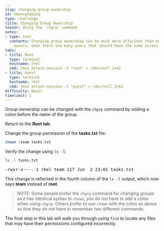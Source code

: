 ```yaml
---
slug: changing-group-ownership
id: hmwnvyeqkynq
type: challenge
title: Changing Group Ownership
teaser: Using the `chgrp` command
notes:
- type: text
  contents: Changing group ownership can be much more efficient than manually assigning
    owners, when there are many users that should have the same access to a file.
tabs:
- title: Root
  type: terminal
  hostname: rhel
  cmd: tmux attach-session -t "root" > /dev/null 2>&1
- title: Guest
  type: terminal
  hostname: rhel
  cmd: tmux attach-session -t "guest" > /dev/null 2>&1
difficulty: basic
timelimit: 1
---
```

Group ownership can be changed with the `chgrp` command by adding a colon before the name of the group.

Return to the **Root tab**.

Change the group permission of the __tasks.txt__ file:

```bash
chown :team tasks.txt
```

Verify the change using `ls -l`:

```bash
ls -l tasks.txt
```

<pre class=file>
-rwxr-x---. 1 rhel team 117 Jun  2 23:01 tasks.txt
</pre>

This change is reflected in the fourth column of the `ls -l` output, which now says __team__ instead of __root__.

>_NOTE:_ Some people prefer the `chgrp` command for changing groups as it has identical syntax to `chown`, you do not have to add a colon when using `chgrp`. Others prefer to use `chown` with the colon as above so that they do not have to remember two different commands.

The final step in this lab will walk you through using `find` to locate any files that may have their permissions configured incorrectly.